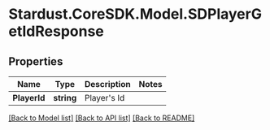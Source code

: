 # Stardust.CoreSDK.Model.SDPlayerGetIdResponse
## Properties

Name | Type | Description | Notes
------------ | ------------- | ------------- | -------------
**PlayerId** | **string** | Player&#x27;s Id | 

[[Back to Model list]](../README.md#documentation-for-models) [[Back to API list]](../README.md#documentation-for-api-endpoints) [[Back to README]](../README.md)

